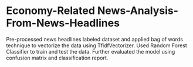# Economy-Related News-Analysis-From-News-Headlines

Pre-processed news headlines labeled dataset and applied bag of words technique to vectorize the data using TfidfVectorizer.
Used Random Forest Classifier to train and test the data.
Further evaluated the model using confusion matrix and classification report.
